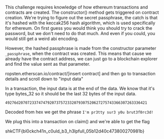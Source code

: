 This challenge requires knowledge of how ethereum transactions and contracts are created. The constructor() method gets triggered on contract creation. We're trying to figure out the secret passphrase, the catch is that it's hashed with the keccak256 hash algorithm, which is used specifically for ethereum. On first guess you would think you should try to crack the password, but we don't need to do that much. And even if you could, you would still get a weird abi encoding.

However, the hashed passphrase is made from the constructor parameter `_passphrase`, when the contract was created. This means that cause we already have the contract address, we can just go to a blockchain explorer and find the value sent as that parameter. 

ropsten.etherscan.io/contract/[insert contract] and then go to transaction details and scroll down to "input data"

In a transaction, the input data is at the end of the data. We know that it's type bytes_32 so it should be the last 32 bytes of the input data. 

`49276d2070723374747920737572332079307520627275743366307263336421`

Decoded from hex we get the phrase `I'm pr3tty sur3 y0u brut3f0rc3d!`

We plug this into a transaction on claim() and we're able to get the flag

shkCTF{bl0ckch41n_c0uld_b3_h3lpfull_05b12d40c473800270981b} 
